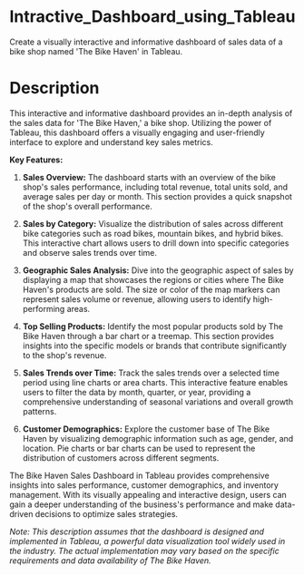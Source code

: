 # Intractive_Dashboard_using_Tableau
Create a visually interactive and informative dashboard of sales data of a bike shop named 'The Bike Haven' in Tableau.

# Description
This interactive and informative dashboard provides an in-depth analysis of the sales data for 'The Bike Haven,' a bike shop. Utilizing the power of Tableau, this dashboard offers a visually engaging and user-friendly interface to explore and understand key sales metrics.

**Key Features:**

1. **Sales Overview:** The dashboard starts with an overview of the bike shop's sales performance, including total revenue, total units sold, and average sales per day or month. This section provides a quick snapshot of the shop's overall performance.

2. **Sales by Category:** Visualize the distribution of sales across different bike categories such as road bikes, mountain bikes, and hybrid bikes. This interactive chart allows users to drill down into specific categories and observe sales trends over time.

3. **Geographic Sales Analysis:** Dive into the geographic aspect of sales by displaying a map that showcases the regions or cities where The Bike Haven's products are sold. The size or color of the map markers can represent sales volume or revenue, allowing users to identify high-performing areas.

4. **Top Selling Products:** Identify the most popular products sold by The Bike Haven through a bar chart or a treemap. This section provides insights into the specific models or brands that contribute significantly to the shop's revenue.

5. **Sales Trends over Time:** Track the sales trends over a selected time period using line charts or area charts. This interactive feature enables users to filter the data by month, quarter, or year, providing a comprehensive understanding of seasonal variations and overall growth patterns.

6. **Customer Demographics:** Explore the customer base of The Bike Haven by visualizing demographic information such as age, gender, and location. Pie charts or bar charts can be used to represent the distribution of customers across different segments.

The Bike Haven Sales Dashboard in Tableau provides comprehensive insights into sales performance, customer demographics, and inventory management. With its visually appealing and interactive design, users can gain a deeper understanding of the business's performance and make data-driven decisions to optimize sales strategies.

*Note: This description assumes that the dashboard is designed and implemented in Tableau, a powerful data visualization tool widely used in the industry. The actual implementation may vary based on the specific requirements and data availability of The Bike Haven.*
